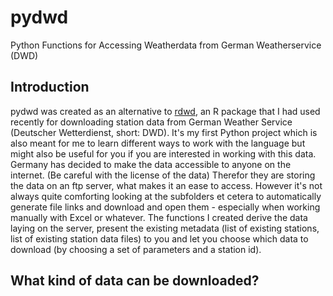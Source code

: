 # pydwd
Python Functions for Accessing Weatherdata from German Weatherservice (DWD)

## Introduction
pydwd was created as an alternative to [rdwd](https://github.com/brry/rdwd), an R package that I had used recently for downloading station data from German Weather Service (Deutscher Wetterdienst, short: DWD). It's my first Python project which is also meant for me to learn different ways to work with the language but might also be useful for you if you are interested in working with this data. Germany has decided to make the data accessible to anyone on the internet. (Be careful with the license of the data) Therefor they are storing the data on an ftp server, what makes it an ease to access. However it's not always quite comforting looking at the subfolders et cetera to automatically generate file links and download and open them - especially when working manually with Excel or whatever. The functions I created derive the data laying on the server, present the existing metadata (list of existing stations, list of existing station data files) to you and let you choose which data to download (by choosing a set of parameters and a station id).

## What kind of data can be downloaded?
